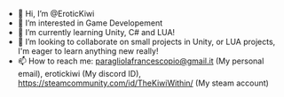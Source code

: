 - 👋 Hi, I’m @EroticKiwi
- 👀 I’m interested in Game Developement
- 🌱 I’m currently learning Unity, C# and LUA!
- 💞️ I’m looking to collaborate on small projects in Unity, or LUA projects, I'm eager to learn anything new really!
- 📫 How to reach me:
    paragliolafrancescopio@gmail.it (My personal email), erotickiwi (My discord ID), https://steamcommunity.com/id/TheKiwiWithin/ (My steam account)

<!---
EroticKiwi/EroticKiwi is a ✨ special ✨ repository because its `README.md` (this file) appears on your GitHub profile.
You can click the Preview link to take a look at your changes.
--->
